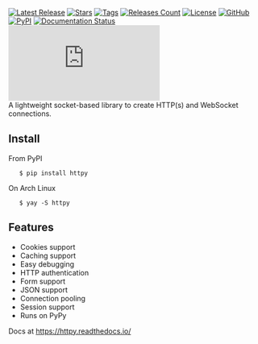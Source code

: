 [![Latest Release](https://badgen.net/github/release/jenca-adam/httpy?color=green)](https://github.com/jenca-adam/httpy/releases/latest) [![Stars](https://badgen.net/github/stars/jenca-adam/httpy?color=red)](https://github.com/jenca-adam/httpy/) [![Tags](https://badgen.net/github/tags/jenca-adam/httpy?color=cyan)](https://github.com/jenca-adam/httpy/tags) [![Releases Count](https://badgen.net/github/releases/jenca-adam/httpy?color=yellow)](https://github.com/jenca-adam/httpy/releases) [![License](https://badgen.net/github/license/jenca-adam/httpy?color=black)](https://github.com/jenca-adam/httpy/blob/main/LICENSE) [![GitHub](https://badgen.net/badge/icon/github?icon=github&label)](https://github.com/jenca-adam/httpy/) [![PyPI](https://badgen.net/badge/icon/pypi?icon=pypi&label&color=purple)](https://pypi.org/project/httpy) [![Documentation Status](https://readthedocs.org/projects/httpy/badge/?version=latest)](https://httpy.readthedocs.io/en/latest/?badge=latest) [![Size](https://badgen.net/badgesize/normal/jenca-adam/httpy/master/httpy/__init__.py)](https://github.com/jenca-adam/httpy)
      <br>
A lightweight socket-based library to create HTTP(s) and WebSocket connections.
## Install
From PyPI
```
   $ pip install httpy
```
On Arch Linux
```
   $ yay -S httpy
```
## Features
   * Cookies support
   * Caching support
   * Easy debugging
   * HTTP authentication
   * Form support
   * JSON support
   * Connection pooling
   * Session support	
   * Runs on PyPy


Docs at <https://httpy.readthedocs.io/>
